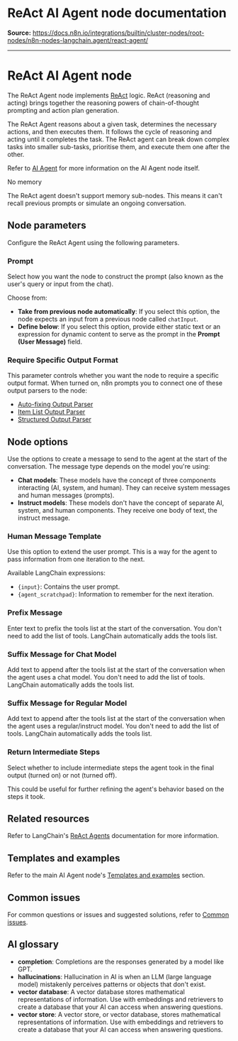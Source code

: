 # ReAct AI Agent node documentation

**Source:** https://docs.n8n.io/integrations/builtin/cluster-nodes/root-nodes/n8n-nodes-langchain.agent/react-agent/

---

# ReAct AI Agent node

The ReAct Agent node implements [ReAct](https://react-lm.github.io/) logic. ReAct (reasoning and acting) brings together the reasoning powers of chain-of-thought prompting and action plan generation.

The ReAct Agent reasons about a given task, determines the necessary actions, and then executes them. It follows the cycle of reasoning and acting until it completes the task. The ReAct agent can break down complex tasks into smaller sub-tasks, prioritise them, and execute them one after the other.

Refer to [AI Agent](../) for more information on the AI Agent node itself.

No memory

The ReAct agent doesn't support memory sub-nodes. This means it can't recall previous prompts or simulate an ongoing conversation.

## Node parameters

Configure the ReAct Agent using the following parameters.

### Prompt

Select how you want the node to construct the prompt (also known as the user's query or input from the chat).

Choose from:

- **Take from previous node automatically**: If you select this option, the node expects an input from a previous node called `chatInput`.
- **Define below**: If you select this option, provide either static text or an expression for dynamic content to serve as the prompt in the **Prompt (User Message)** field.

### Require Specific Output Format

This parameter controls whether you want the node to require a specific output format. When turned on, n8n prompts you to connect one of these output parsers to the node:

- [Auto-fixing Output Parser](../../../sub-nodes/n8n-nodes-langchain.outputparserautofixing/)
- [Item List Output Parser](../../../sub-nodes/n8n-nodes-langchain.outputparseritemlist/)
- [Structured Output Parser](../../../sub-nodes/n8n-nodes-langchain.outputparserstructured/)

## Node options

Use the options to create a message to send to the agent at the start of the conversation. The message type depends on the model you're using:

- **Chat models**: These models have the concept of three components interacting (AI, system, and human). They can receive system messages and human messages (prompts).
- **Instruct models**: These models don't have the concept of separate AI, system, and human components. They receive one body of text, the instruct message.

### Human Message Template

Use this option to extend the user prompt. This is a way for the agent to pass information from one iteration to the next.

Available LangChain expressions:

- `{input}`: Contains the user prompt.
- `{agent_scratchpad}`: Information to remember for the next iteration.

### Prefix Message

Enter text to prefix the tools list at the start of the conversation. You don't need to add the list of tools. LangChain automatically adds the tools list.

### Suffix Message for Chat Model

Add text to append after the tools list at the start of the conversation when the agent uses a chat model. You don't need to add the list of tools. LangChain automatically adds the tools list.

### Suffix Message for Regular Model

Add text to append after the tools list at the start of the conversation when the agent uses a regular/instruct model. You don't need to add the list of tools. LangChain automatically adds the tools list.

### Return Intermediate Steps

Select whether to include intermediate steps the agent took in the final output (turned on) or not (turned off).

This could be useful for further refining the agent's behavior based on the steps it took.

## Related resources

Refer to LangChain's [ReAct Agents](https://js.langchain.com/docs/concepts/agents/) documentation for more information.

## Templates and examples

Refer to the main AI Agent node's [Templates and examples](../#templates-and-examples) section.

## Common issues

For common questions or issues and suggested solutions, refer to [Common issues](../common-issues/).

## AI glossary

- **completion**: Completions are the responses generated by a model like GPT.
- **hallucinations**: Hallucination in AI is when an LLM (large language model) mistakenly perceives patterns or objects that don't exist.
- **vector database**: A vector database stores mathematical representations of information. Use with embeddings and retrievers to create a database that your AI can access when answering questions.
- **vector store**: A vector store, or vector database, stores mathematical representations of information. Use with embeddings and retrievers to create a database that your AI can access when answering questions.
